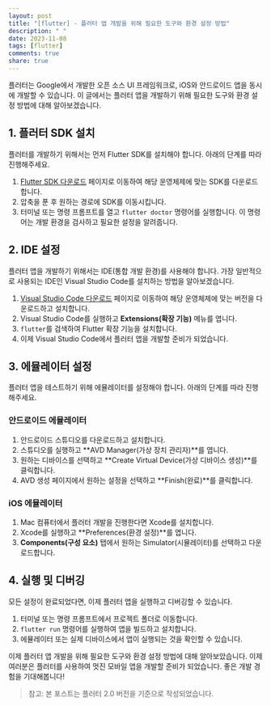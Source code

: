 ```yaml
---
layout: post
title: "[flutter] - 플러터 앱 개발을 위해 필요한 도구와 환경 설정 방법"
description: " "
date: 2023-11-08
tags: [flutter]
comments: true
share: true
---
```


플러터는 Google에서 개발한 오픈 소스 UI 프레임워크로, iOS와 안드로이드 앱을 동시에 개발할 수 있습니다. 이 글에서는 플러터 앱을 개발하기 위해 필요한 도구와 환경 설정 방법에 대해 알아보겠습니다.

## 1. 플러터 SDK 설치

플러터를 개발하기 위해서는 먼저 Flutter SDK를 설치해야 합니다. 아래의 단계를 따라 진행해주세요.

1. [Flutter SDK 다운로드](https://flutter.dev/docs/get-started/install) 페이지로 이동하여 해당 운영체제에 맞는 SDK를 다운로드합니다.
2. 압축을 푼 후 원하는 경로에 SDK를 이동시킵니다.
3. 터미널 또는 명령 프롬프트를 열고 `flutter doctor` 명령어를 실행합니다. 이 명령어는 개발 환경을 검사하고 필요한 설정을 알려줍니다.

## 2. IDE 설정

플러터 앱을 개발하기 위해서는 IDE(통합 개발 환경)를 사용해야 합니다. 가장 일반적으로 사용되는 IDE인 Visual Studio Code를 설치하는 방법을 알아보겠습니다.

1. [Visual Studio Code 다운로드](https://code.visualstudio.com/download) 페이지로 이동하여 해당 운영체제에 맞는 버전을 다운로드하고 설치합니다.
2. Visual Studio Code를 실행하고 **Extensions(확장 기능)** 메뉴를 엽니다.
3. `flutter`를 검색하여 Flutter 확장 기능을 설치합니다.
4. 이제 Visual Studio Code에서 플러터 앱을 개발할 준비가 되었습니다.

## 3. 에뮬레이터 설정

플러터 앱을 테스트하기 위해 에뮬레이터를 설정해야 합니다. 아래의 단계를 따라 진행해주세요.

### 안드로이드 에뮬레이터

1. 안드로이드 스튜디오를 다운로드하고 설치합니다.
2. 스튜디오를 실행하고 **AVD Manager(가상 장치 관리자)**를 엽니다.
3. 원하는 디바이스를 선택하고 **Create Virtual Device(가상 디바이스 생성)**를 클릭합니다.
4. AVD 생성 페이지에서 원하는 설정을 선택하고 **Finish(완료)**를 클릭합니다.

### iOS 에뮬레이터

1. Mac 컴퓨터에서 플러터 개발을 진행한다면 Xcode를 설치합니다.
2. Xcode를 실행하고 **Preferences(환경 설정)**를 엽니다.
3. **Components(구성 요소)** 탭에서 원하는 Simulator(시뮬레이터)를 선택하고 다운로드합니다.

## 4. 실행 및 디버깅

모든 설정이 완료되었다면, 이제 플러터 앱을 실행하고 디버깅할 수 있습니다.

1. 터미널 또는 명령 프롬프트에서 프로젝트 폴더로 이동합니다.
2. `flutter run` 명령어를 실행하여 앱을 빌드하고 설치합니다.
3. 에뮬레이터 또는 실제 디바이스에서 앱이 실행되는 것을 확인할 수 있습니다.

이제 플러터 앱 개발을 위해 필요한 도구와 환경 설정 방법에 대해 알아보았습니다. 이제 여러분은 플러터를 사용하여 멋진 모바일 앱을 개발할 준비가 되었습니다. 좋은 개발 경험을 기대해봅니다!

> 참고: 본 포스트는 플러터 2.0 버전을 기준으로 작성되었습니다.

[플러터 공식 문서]: https://flutter.dev
[Visual Studio Code]: https://code.visualstudio.com/
[Android Studio]: https://developer.android.com/studio
[Xcode]: https://developer.apple.com/xcode/